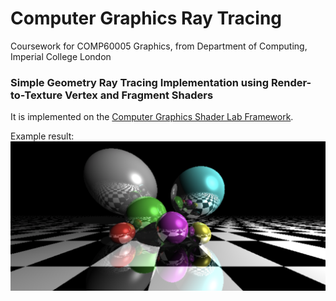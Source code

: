 # Computer Graphics Ray Tracing

Coursework for COMP60005 Graphics, from Department of Computing, Imperial College London

### Simple Geometry Ray Tracing Implementation using Render-to-Texture Vertex and Fragment Shaders

It is implemented on the [Computer Graphics Shader Lab Framework](https://shaderlabweb.doc.ic.ac.uk/). 

Example result: 
![Ray Tracing](ray_tracing.png)
